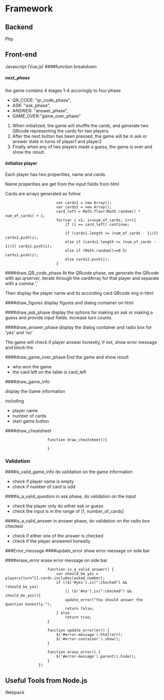 # Framework

## Backend

Php

## Front-end

Javascript (Vue.js)
####function breakdown
##### next_phase
the game contains 4 stages 1-4 accoringly to four phase
  - QR_CODE: "qr_code_phase",
  - ASK: "ask_phase",
  - ANSWER: "answer_phase",
  - GAME_OVER:"game_over_phase"
  
  1. When initialized, the game will shuffle the cards, 
  and generate two QRcode representing the cards for two players.
  2. After the next button has been pressed, 
  the game will be in ask or answer state in turns of player1 and player2
  3. Finally when any of two players made a guess, the game is over and show the result.

#### initialize player
Each player has two properities, name and cards.

Name properities are get from the input fields from html

Cards are arrays generated as follow

                           var cards1 = new Array();
                           var cards2 = new Array();
                           card_left = Math.floor(Math.random() * num_of_cards) + 1;
                           for(var i =1; i<=num_of_cards; i++){
                               if (i == card_left) continue;
                               
                               if (cards1.length >= (num_of_cards - 1)/2) cards2.push(i);
                               else if (cards2.length >= (num_of_cards - 1)/2) cards1.push(i);
                               else if (Math.random()>=0.5) cards1.push(i);
                               else cards2.push(i);
                           }
####draw_QR_code_phase
At the QRcode phase, we generate the QRcode with api.qrserver, 
iterate through the cardArray for that player and separate with a comma ',' 

Then display the player name and its according card QRcode img in html      


####draw_figures
display figures and dialog container on html                   
                   
####draw_ask_phase
display the options for making an ask or making a guess and provide input fields.
increase turn counts 
                   
####draw_answer_phase
display the dialog container and radio box for 'yes' and 'no'

The game will check if player answer honestly, if not, show error message and block the 

                   
####draw_game_over_phase
End the game and show result
- who won the game
- the card left on the table is card_left
                   
####draw_game_info

display the Game information
 
including 
- player name 
- number of cards
- start game button

####draw_cheatsheet

                   
                       function draw_cheatsheet(){
                           
                       }
### Validation
####is_valid_game_info
do validation on the game information

- check if player name is empty
- check if number of card is odd            

####is_a_valid_question
in ask phase, do validation on the input
- check the player only do either ask or guess
- check the input is in the range of [1, number_of_cards]

####is_a_valid_answer
in answer phase, do validation on the radio box checked
- check if either one of the answer is checked
- check if the player answered honestly

###Error_message
####update_error
show error message on side bar

####erase_error
erase error message on side bar       
                   
                       function is_a_valid_answer() {
                           var should_be_yes = players[turn^1].cards.includes(asked_number);
                           if (($('#yes').is(":checked") && !should_be_yes) 
                               || ($('#no').is(":checked") && should_be_yes)){
                               update_error("You should answer the question honestly.");
                               return false;
                           } else 
                               return true;
                       }
                   
                       function update_error(err) {
                           $('#error-message').html(err);
                           $('#error-container').show();
                       }
                   
                       function erase_error() {
                           $('#error-message').parent().hide();
                       }
                   })

## Useful Tools from Node.js

Webpack